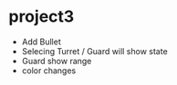 # project3

- Add Bullet
- Selecing Turret / Guard will show state
- Guard show range
- color changes
